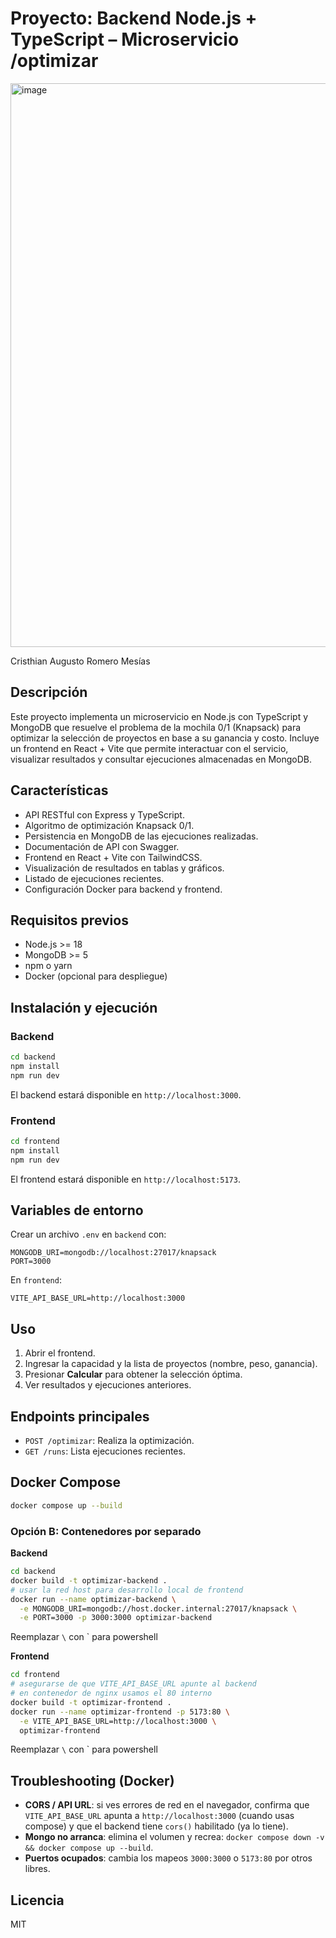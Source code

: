 # Proyecto: Backend Node.js + TypeScript – Microservicio /optimizar

<img width="1037" height="902" alt="image" src="https://github.com/user-attachments/assets/32ff2815-afa9-4b5e-bc87-c8c2035eaf0a" />

Cristhian Augusto Romero Mesías

## Descripción
Este proyecto implementa un microservicio en Node.js con TypeScript y MongoDB que resuelve el problema de la mochila 0/1 (Knapsack) para optimizar la selección de proyectos en base a su ganancia y costo. Incluye un frontend en React + Vite que permite interactuar con el servicio, visualizar resultados y consultar ejecuciones almacenadas en MongoDB.

## Características
- API RESTful con Express y TypeScript.
- Algoritmo de optimización Knapsack 0/1.
- Persistencia en MongoDB de las ejecuciones realizadas.
- Documentación de API con Swagger.
- Frontend en React + Vite con TailwindCSS.
- Visualización de resultados en tablas y gráficos.
- Listado de ejecuciones recientes.
- Configuración Docker para backend y frontend.

## Requisitos previos
- Node.js >= 18
- MongoDB >= 5
- npm o yarn
- Docker (opcional para despliegue)

## Instalación y ejecución
### Backend
```bash
cd backend
npm install
npm run dev
```
El backend estará disponible en `http://localhost:3000`.

### Frontend
```bash
cd frontend
npm install
npm run dev
```
El frontend estará disponible en `http://localhost:5173`.

## Variables de entorno
Crear un archivo `.env` en `backend` con:
```
MONGODB_URI=mongodb://localhost:27017/knapsack
PORT=3000
```
En `frontend`:
```
VITE_API_BASE_URL=http://localhost:3000
```

## Uso
1. Abrir el frontend.
2. Ingresar la capacidad y la lista de proyectos (nombre, peso, ganancia).
3. Presionar **Calcular** para obtener la selección óptima.
4. Ver resultados y ejecuciones anteriores.

## Endpoints principales
- `POST /optimizar`: Realiza la optimización.
- `GET /runs`: Lista ejecuciones recientes.


## Docker Compose
```bash
docker compose up --build
```

### Opción B: Contenedores por separado
**Backend**
```bash
cd backend
docker build -t optimizar-backend .
# usar la red host para desarrollo local de frontend
docker run --name optimizar-backend \
  -e MONGODB_URI=mongodb://host.docker.internal:27017/knapsack \
  -e PORT=3000 -p 3000:3000 optimizar-backend
```

Reemplazar `\` con ` para powershell

**Frontend**
```bash
cd frontend
# asegurarse de que VITE_API_BASE_URL apunte al backend
# en contenedor de nginx usamos el 80 interno
docker build -t optimizar-frontend .
docker run --name optimizar-frontend -p 5173:80 \
  -e VITE_API_BASE_URL=http://localhost:3000 \
  optimizar-frontend
```

Reemplazar `\` con ` para powershell

## Troubleshooting (Docker)
- **CORS / API URL**: si ves errores de red en el navegador, confirma que `VITE_API_BASE_URL` apunta a `http://localhost:3000` (cuando usas compose) y que el backend tiene `cors()` habilitado (ya lo tiene).
- **Mongo no arranca**: elimina el volumen y recrea: `docker compose down -v && docker compose up --build`.
- **Puertos ocupados**: cambia los mapeos `3000:3000` o `5173:80` por otros libres.

## Licencia
MIT
